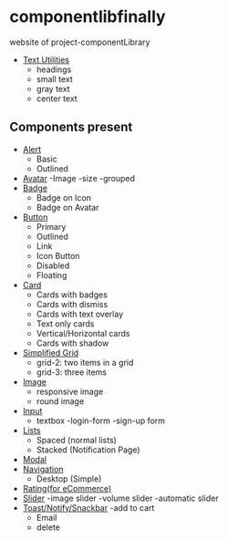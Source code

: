 # componentlibfinally
website of project-componentLibrary 
* [Text Utilities](https://panda-ui-neog.netlify.app/documentation/textutils/)
    - headings
    - small text
    - gray text
    - center text
## Components present
 * [Alert](https://nervous-mcclintock-a6b287.netlify.app/alert/alert.html)
   - Basic
   - Outlined
 * [Avatar](https://nervous-mcclintock-a6b287.netlify.app/avatar/avatar.html)
   -Image
   -size
   -grouped
 * [Badge](https://nervous-mcclintock-a6b287.netlify.app/badge/badge.html)
    - Badge on Icon
    - Badge on Avatar
 * [Button](https://nervous-mcclintock-a6b287.netlify.app/button/button.html)
    - Primary
    - Outlined
    - Link
    - Icon Button
    - Disabled
    - Floating
* [Card](https://nervous-mcclintock-a6b287.netlify.app/card/card.html)
    - Cards with badges
    - Cards with dismiss
    - Cards with text overlay
    - Text only cards
    - Vertical/Horizontal cards
    - Cards with shadow
* [Simplified Grid](https://nervous-mcclintock-a6b287.netlify.app/grid/grid.html)
   - grid-2: two items in a grid
   - grid-3: three items
* [Image](https://nervous-mcclintock-a6b287.netlify.app/image/image.html)
    - responsive image
    - round image
* [Input](https://nervous-mcclintock-a6b287.netlify.app/input/input.html)
  - textbox
  -login-form
  -sign-up form
* [Lists](https://nervous-mcclintock-a6b287.netlify.app/list/list.html)
  - Spaced (normal lists)
  - Stacked (Notification Page)
* [Modal](https://nervous-mcclintock-a6b287.netlify.app/modal/modal.html)
* [Navigation](https://nervous-mcclintock-a6b287.netlify.app/navigation/navigation.html)
  - Desktop (Simple)
* [Rating(for eCommerce)](https://nervous-mcclintock-a6b287.netlify.app/rating/rating.html)
* [Slider](https://nervous-mcclintock-a6b287.netlify.app/slider/slider.html) 
  -image slider
  -volume slider
  -automatic slider 
* [Toast/Notify/Snackbar](https://nervous-mcclintock-a6b287.netlify.app/snackbar/snackbar.html)
   -add to cart
   - Email
   - delete
